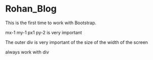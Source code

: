 # Rohan_Blog
This is the first time to work with Bootstrap.

mx-1 my-1 px1 py-2 is very important

The outer div is very important of the size of the width of the screen

always work with div
